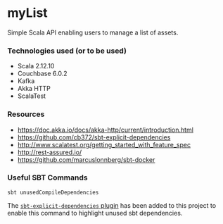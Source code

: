 # myList

Simple Scala API enabling users to manage a list of assets.

### Technologies used (or to be used)
* Scala 2.12.10
* Couchbase 6.0.2
* Kafka
* Akka HTTP
* ScalaTest

### Resources
* https://doc.akka.io/docs/akka-http/current/introduction.html
* https://github.com/cb372/sbt-explicit-dependencies
* http://www.scalatest.org/getting_started_with_feature_spec
* http://rest-assured.io/
* https://github.com/marcuslonnberg/sbt-docker

### Useful SBT Commands

`sbt unusedCompileDependencies`

The [`sbt-explicit-dependencies` plugin](https://github.com/cb372/sbt-explicit-dependencies) has been added to this project to enable this command to highlight unused sbt dependencies.